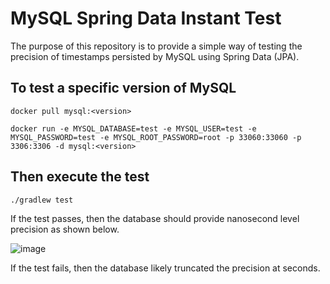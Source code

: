 # MySQL Spring Data Instant Test

The purpose of this repository is to provide a simple way of testing the precision of timestamps persisted
by MySQL using Spring Data (JPA).

## To test a specific version of MySQL
```
docker pull mysql:<version>

docker run -e MYSQL_DATABASE=test -e MYSQL_USER=test -e MYSQL_PASSWORD=test -e MYSQL_ROOT_PASSWORD=root -p 33060:33060 -p 3306:3306 -d mysql:<version>
```

## Then execute the test
`./gradlew test`

If the test passes, then the database should provide nanosecond level precision as shown below.

![image](https://user-images.githubusercontent.com/10728023/58874326-840a6180-8696-11e9-98ae-a234e26e914c.png)

If the test fails, then the database likely truncated the precision at seconds.
